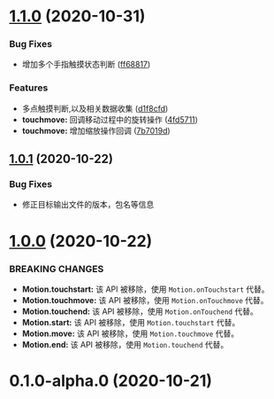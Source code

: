 # [1.1.0](https://github.com/mirages/motion/compare/v1.0.1...v1.1.0) (2020-10-31)


### Bug Fixes

* 增加多个手指触摸状态判断 ([ff68817](https://github.com/mirages/motion/commit/ff6881732aaa3c0c7a10f0c438a2a2ee51db970d))


### Features

* 多点触摸判断,以及相关数据收集 ([d1f8cfd](https://github.com/mirages/motion/commit/d1f8cfda10fc90f9259bd62b9822e7b4ff7f0cda))
* **touchmove:** 回调移动过程中的旋转操作 ([4fd5711](https://github.com/mirages/motion/commit/4fd5711635b5b93fd0b74fe3618368668bdf0e89))
* **touchmove:** 增加缩放操作回调 ([7b7019d](https://github.com/mirages/motion/commit/7b7019d9051ecbb24d4a9a7a8c432e063540360f))



## [1.0.1](https://github.com/mirages/motion/compare/v1.0.0...v1.0.1) (2020-10-22)
### Bug Fixes
* 修正目标输出文件的版本，包名等信息


# [1.0.0](https://github.com/mirages/motion/compare/v0.1.0-alpha.0...v1.0.0) (2020-10-22)
### BREAKING CHANGES
* **Motion.touchstart:** 该 API 被移除，使用 `Motion.onTouchstart` 代替。
* **Motion.touchmove:** 该 API 被移除，使用 `Motion.onTouchmove` 代替。
* **Motion.touchend:** 该 API 被移除，使用 `Motion.onTouchend` 代替。
* **Motion.start:** 该 API 被移除，使用 `Motion.touchstart` 代替。
* **Motion.move:** 该 API 被移除，使用 `Motion.touchmove` 代替。
* **Motion.end:** 该 API 被移除，使用 `Motion.touchend` 代替。


# 0.1.0-alpha.0 (2020-10-21)



